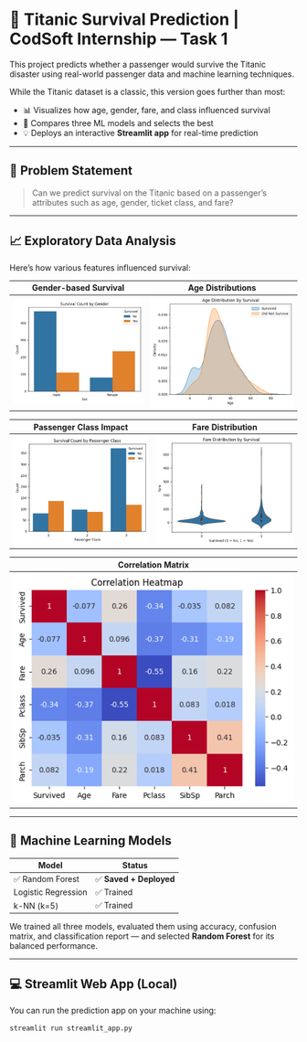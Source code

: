 # 🚢 Titanic Survival Prediction | CodSoft Internship — Task 1

This project predicts whether a passenger would survive the Titanic disaster using real-world passenger data and machine learning techniques.

While the Titanic dataset is a classic, this version goes further than most:
- 📊 Visualizes how age, gender, fare, and class influenced survival
- 🧠 Compares three ML models and selects the best
- 💡 Deploys an interactive **Streamlit app** for real-time prediction

---

## 📌 Problem Statement

> Can we predict survival on the Titanic based on a passenger’s attributes such as age, gender, ticket class, and fare?

---

## 📈 Exploratory Data Analysis

Here’s how various features influenced survival:

| Gender-based Survival | Age Distributions |
|-----------------------|-------------------|
| ![](visuals/survival_by_gender.png) | ![](visuals/age_distribution.png) |

| Passenger Class Impact | Fare Distribution |
|------------------------|-------------------|
| ![](visuals/survival_by_pclass.png) | ![](visuals/fare_violin.png) |

| Correlation Matrix |
|--------------------|
| ![](visuals/correlation_heatmap.png) |

---

## 🧠 Machine Learning Models

| Model                   | Status      |
|------------------------|-------------|
| ✅ Random Forest        | ✅ **Saved + Deployed** |
| Logistic Regression     | ✅ Trained |
| k-NN (k=5)              | ✅ Trained |

We trained all three models, evaluated them using accuracy, confusion matrix, and classification report — and selected **Random Forest** for its balanced performance.

---

## 💻 Streamlit Web App (Local)

You can run the prediction app on your machine using:

```bash
streamlit run streamlit_app.py
